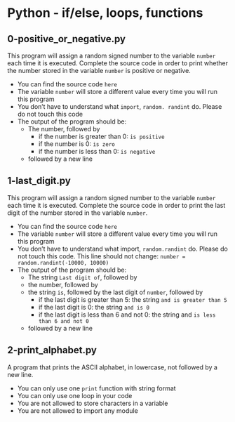 # Python - if/else, loops, functions

## 0-positive_or_negative.py
This program will assign a random signed number to the variable `number` each
time it is executed. Complete the source code in order to print whether
the number stored in the variable `number` is positive or negative.
- You can find the source code `here`
- The variable `number` will store a different value every time you will run
  this program
- You don’t have to understand what `import`, `random. randint` do. Please do 
  not touch this code
- The output of the program should be:
	- The number, followed by
	    - if the number is greater than 0: `is positive`
		- if the number is 0: `is zero`
		- if the number is less than 0: `is negative`
	- followed by a new line

## 1-last_digit.py 
This program will assign a random signed number to the variable `number` each
time it is executed. Complete the source code in order to print the last
digit of the number stored in the variable `number`.
- You can find the source code `here`
- The variable `number` will store a different value every time you will run this
  program
- You don’t have to understand what import, `random.randint` do. Please do not
  touch this code. This line should not change: `number = random.randint(-10000, 10000)`
- The output of the program should be:
	- The string `Last digit of`, followed by
	- the number, followed by
	- the string `is`, followed by the last digit of `number`, followed by
		- if the last digit is greater than 5: the string `and is greater than 5`
		- if the last digit is 0: the string `and is 0`
		- if the last digit is less than 6 and not 0: the string and `is less than 6 and not 0`
	- followed by a new line

## 2-print_alphabet.py 
A program that prints the ASCII alphabet, in lowercase, not followed by a
new line.
- You can only use one `print` function with string format
- You can only use one loop in your code
- You are not allowed to store characters in a variable
- You are not allowed to import any module





















